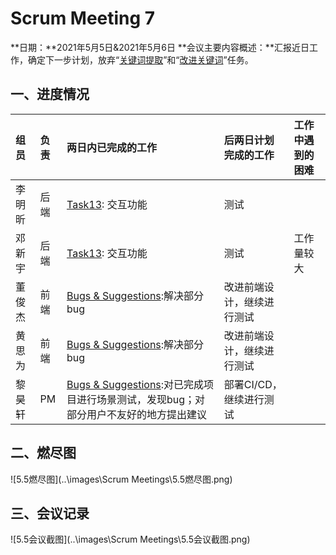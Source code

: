 # Scrum Meeting 7

**日期：**2021年5月5日&2021年5月6日
**会议主要内容概述：**汇报近日工作，确定下一步计划，放弃“[关键词提取](https://gitlab.buaaoo.top/2021_alige_homeworks/group_projects/dang_qi_shuang_jiang/AIApe/issues/14)”和“[改进关键词](https://gitlab.buaaoo.top/2021_alige_homeworks/group_projects/dang_qi_shuang_jiang/AIApe/issues/15)”任务。

## 一、进度情况

| 组员   | 负责 | 两日内已完成的工作                                           | 后两日计划完成的工作       | 工作中遇到的困难 |
| :----- | :--- | :----------------------------------------------------------- | :------------------------- | :--------------- |
| 李明昕 | 后端 | [Task13](https://gitlab.buaaoo.top/2021_alige_homeworks/group_projects/dang_qi_shuang_jiang/AIApe/issues/13): 交互功能 | 测试                       |                  |
| 邓新宇 | 后端 | [Task13](https://gitlab.buaaoo.top/2021_alige_homeworks/group_projects/dang_qi_shuang_jiang/AIApe/issues/13): 交互功能 | 测试                       | 工作量较大       |
| 董俊杰 | 前端 | [Bugs & Suggestions](https://gitlab.buaaoo.top/2021_alige_homeworks/group_projects/dang_qi_shuang_jiang/AIApe/issues/30):解决部分bug | 改进前端设计，继续进行测试 |                  |
| 黄思为 | 前端 | [Bugs & Suggestions](https://gitlab.buaaoo.top/2021_alige_homeworks/group_projects/dang_qi_shuang_jiang/AIApe/issues/30):解决部分bug | 改进前端设计，继续进行测试 |                  |
| 黎昊轩 | PM   | [Bugs & Suggestions](https://gitlab.buaaoo.top/2021_alige_homeworks/group_projects/dang_qi_shuang_jiang/AIApe/issues/30):对已完成项目进行场景测试，发现bug；对部分用户不友好的地方提出建议 | 部署CI/CD，继续进行测试    |                  |



## 二、燃尽图

![5.5燃尽图](..\images\Scrum Meetings\5.5燃尽图.png)



## 三、会议记录

![5.5会议截图](..\images\Scrum Meetings\5.5会议截图.png)





